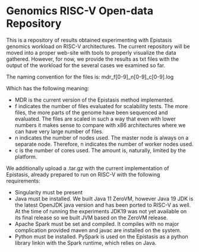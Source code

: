 # Genomics RISC-V Open-data Repository

This is a repository of results obtained experimenting with Epistasis genomics workload on RISC-V architectures.
The current repository will be moved into a proper web-site with tools to properly visualize the data gathered. However, for now, we provide the results as txt files with the output of the workload for the several cases we examined so far.

The naming convention for the files is:
mdr_f[0-9]_n[0-9]_c[0-9].log

Which has the following meaning:
* MDR is the current version of the Epistasis method implemented.
* f indicates the number of files evaluated for scalability tests. The more files, the more parts of the genome have been sequenced and evaluated. The files are scaled in such a way that even with lower numbers it makes sense to compare with x86 architectures where we can have very large number of files.
* n indicates the number of nodes used. The master node is always on a separate node. Therefore, n indicates the number of worker nodes used.
* c is the number of cores used. The amount is, naturally, limited by the platform.

We additionally upload a .tar.gz with the current implementation of Epistasis, already prepared to run on RISC-V with the following requirements:
* Singularity must be present
* Java must be installed. We built Java 11 ZeroVM, however Java 19 JDK is the latest OpenJDK java version and has been ported to RISC-V as well. At the time of running the experiments JDK19 was not yet available on its final release so we built JVM based on the ZeroVM release.
* Apache Spark must be set and compiled. It compiles with no major complication provided maven and javac are installed on the system.
* Python must be installed. PySpark is used on the Epistasis as a python library linkin with the Spark runtime, which relies on Java. 
